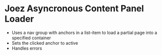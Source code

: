 # Joez Asyncronous Content Panel Loader
- Uses a nav group with anchors in a list-item to load a partial page into a specified container
- Sets the clicked anchor to active
- Handles errors
